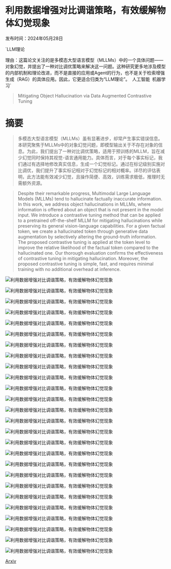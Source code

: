 # 利用数据增强对比调谐策略，有效缓解物体幻觉现象

发布时间：2024年05月28日

`LLM理论

理由：这篇论文关注的是多模态大型语言模型（MLLMs）中的一个具体问题——对象幻觉，并提出了一种对比调优策略来解决这一问题。这种研究更多地涉及模型的内部机制和理论改进，而不是直接的应用或Agent的行为，也不是关于检索增强生成（RAG）的具体应用。因此，它更适合归类为“LLM理论”。` `人工智能` `机器学习`

> Mitigating Object Hallucination via Data Augmented Contrastive Tuning

# 摘要

> 多模态大型语言模型（MLLMs）虽有显著进步，却常产生事实错误信息。本研究聚焦于MLLMs中的对象幻觉问题，即模型输出关于不存在对象的信息。为此，我们提出了一种对比调优策略，适用于预训练的MLLM，旨在减少幻觉同时保持其视觉-语言通用能力。具体而言，对于每个事实标记，我们通过有选择地修改真实信息，生成一个幻觉标记。通过在标记级别实施对比调优，我们提升了事实标记相对于幻觉标记的相对概率。详尽的评估表明，此方法能有效减少幻觉，且操作简便、高效，训练需求极低，推理时无需额外资源。

> Despite their remarkable progress, Multimodal Large Language Models (MLLMs) tend to hallucinate factually inaccurate information. In this work, we address object hallucinations in MLLMs, where information is offered about an object that is not present in the model input. We introduce a contrastive tuning method that can be applied to a pretrained off-the-shelf MLLM for mitigating hallucinations while preserving its general vision-language capabilities. For a given factual token, we create a hallucinated token through generative data augmentation by selectively altering the ground-truth information. The proposed contrastive tuning is applied at the token level to improve the relative likelihood of the factual token compared to the hallucinated one. Our thorough evaluation confirms the effectiveness of contrastive tuning in mitigating hallucination. Moreover, the proposed contrastive tuning is simple, fast, and requires minimal training with no additional overhead at inference.

![利用数据增强对比调谐策略，有效缓解物体幻觉现象](../../../paper_images/2405.18654/x1.png)

![利用数据增强对比调谐策略，有效缓解物体幻觉现象](../../../paper_images/2405.18654/x2.png)

![利用数据增强对比调谐策略，有效缓解物体幻觉现象](../../../paper_images/2405.18654/x3.png)

![利用数据增强对比调谐策略，有效缓解物体幻觉现象](../../../paper_images/2405.18654/x4.png)

![利用数据增强对比调谐策略，有效缓解物体幻觉现象](../../../paper_images/2405.18654/x7.png)

![利用数据增强对比调谐策略，有效缓解物体幻觉现象](../../../paper_images/2405.18654/halva_icon.png)

![利用数据增强对比调谐策略，有效缓解物体幻觉现象](../../../paper_images/2405.18654/llava_icon.png)

![利用数据增强对比调谐策略，有效缓解物体幻觉现象](../../../paper_images/2405.18654/x8.png)

![利用数据增强对比调谐策略，有效缓解物体幻觉现象](../../../paper_images/2405.18654/x9.png)

![利用数据增强对比调谐策略，有效缓解物体幻觉现象](../../../paper_images/2405.18654/x10.png)

![利用数据增强对比调谐策略，有效缓解物体幻觉现象](../../../paper_images/2405.18654/x11.png)

![利用数据增强对比调谐策略，有效缓解物体幻觉现象](../../../paper_images/2405.18654/x12.png)

![利用数据增强对比调谐策略，有效缓解物体幻觉现象](../../../paper_images/2405.18654/halva_icon.png)

![利用数据增强对比调谐策略，有效缓解物体幻觉现象](../../../paper_images/2405.18654/llava_icon.png)

![利用数据增强对比调谐策略，有效缓解物体幻觉现象](../../../paper_images/2405.18654/x13.png)

![利用数据增强对比调谐策略，有效缓解物体幻觉现象](../../../paper_images/2405.18654/halva_icon.png)

![利用数据增强对比调谐策略，有效缓解物体幻觉现象](../../../paper_images/2405.18654/llava_icon.png)

![利用数据增强对比调谐策略，有效缓解物体幻觉现象](../../../paper_images/2405.18654/x14.png)

![利用数据增强对比调谐策略，有效缓解物体幻觉现象](../../../paper_images/2405.18654/halva_icon.png)

![利用数据增强对比调谐策略，有效缓解物体幻觉现象](../../../paper_images/2405.18654/llava_icon.png)

![利用数据增强对比调谐策略，有效缓解物体幻觉现象](../../../paper_images/2405.18654/x15.png)

![利用数据增强对比调谐策略，有效缓解物体幻觉现象](../../../paper_images/2405.18654/halva_icon.png)

![利用数据增强对比调谐策略，有效缓解物体幻觉现象](../../../paper_images/2405.18654/llava_icon.png)

![利用数据增强对比调谐策略，有效缓解物体幻觉现象](../../../paper_images/2405.18654/x16.png)

![利用数据增强对比调谐策略，有效缓解物体幻觉现象](../../../paper_images/2405.18654/halva_icon.png)

![利用数据增强对比调谐策略，有效缓解物体幻觉现象](../../../paper_images/2405.18654/llava_icon.png)

[Arxiv](https://arxiv.org/abs/2405.18654)